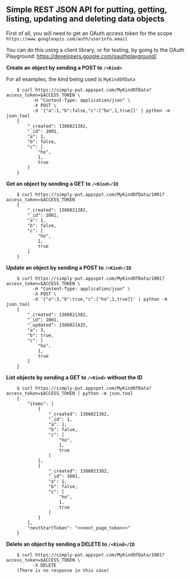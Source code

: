 Simple REST JSON API for putting, getting, listing, updating and deleting data objects
-----

First of all, you will need to get an OAuth access token for the scope `https://www.googleapis.com/auth/userinfo.email`

You can do this using a client library, or for testing, by going to the OAuth Playground: https://developers.google.com/oauthplayground/

**Create an object by sending a POST to `/<Kind>`**

For all examples, the kind being used is `MyKindOfData`

        $ curl https://simply-put.appspot.com/MyKindOfData?access_token=$ACCESS_TOKEN \
              -H "Content-Type: application/json" \
              -X POST \
              -d '{"a":1,"b":false,"c":["ho",1,true]}' | python -m json.tool
        {
            "_created": 1386021382,
            "_id": 1001,
            "a": 1,
            "b": false,
            "c": [
                "ho",
                1,
                true
            ]
        }

**Get an object by sending a GET to `/<Kind>/ID`**

        $ curl https://simply-put.appspot.com/MyKindOfData/1001?access_token=$ACCESS_TOKEN
        {
            "_created": 1386021382,
            "_id": 1001,
            "a": 1,
            "b": false,
            "c": [
                "ho",
                1,
                true
            ]
        }

**Update an object by sending a POST to `/<Kind>/ID`**

        $ curl https://simply-put.appspot.com/MyKindOfData/1001?access_token=$ACCESS_TOKEN \
              -H "Content-Type: application/json" \
              -X POST \
              -d '{"a":3,"b":true,"c":["ho",1,true]}' | python -m json.tool
        {
            "_created": 1386021382,
            "_id": 1001,
            "_updated": 1386021425,
            "a": 3,
            "b": true,
            "c": [
                "ho",
                1,
                true
            ]
        }

**List objects by sending a GET to `/<Kind>` without the ID**

        $ curl https://simply-put.appspot.com/MyKindOfData?access_token=$ACCESS_TOKEN | python -m json.tool
        {
            "items": [
                {
                    "_created": 1386021382,
                    "_id": 1,
                    "a": 1,
                    "b": false,
                    "c": [
                        "ho",
                        1,
                        true
                    ]
                },
                {
                    "_created": 1386021382,
                    "_id": 1001,
                    "a": 1,
                    "b": false,
                    "c": [
                        "ho",
                        1,
                        true
                    ]
                }
            ],
            "nextStartToken": "<<next_page_token>>"
        }


**Delete an object by sending a DELETE to `/<Kind>/ID`**

        $ curl https://simply-put.appspot.com/MyKindOfData/1001?access_token=$ACCESS_TOKEN \
              -X DELETE
        (There is no response in this case)
